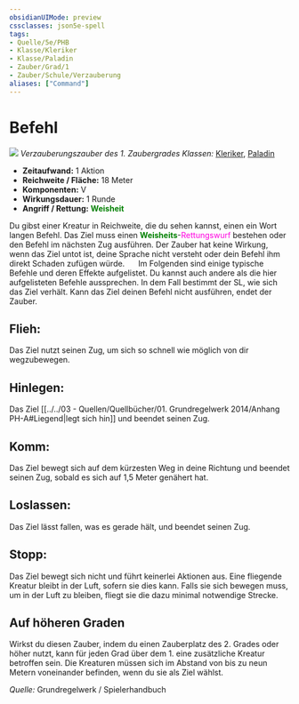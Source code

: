 ```yaml
---
obsidianUIMode: preview
cssclasses: json5e-spell
tags:
- Quelle/5e/PHB
- Klasse/Kleriker
- Klasse/Paladin
- Zauber/Grad/1
- Zauber/Schule/Verzauberung
aliases: ["Command"]
---
```

# Befehl
![](../../../99%20-%20Setup/Files/Bildersammlung/Symbolik/Verzauberungszauber.webp#token)
*Verzauberungszauber des 1. Zaubergrades*
*Klassen:* [Kleriker](../Klassen/Kleriker.md), [Paladin](../Klassen/Paladin.md)

- **Zeitaufwand:** 1 Aktion
- **Reichweite / Fläche:** 18 Meter
- **Komponenten:** V
- **Wirkungsdauer:** 1 Runde
- **Angriff / Rettung:** <font color="green">**Weisheit**</font>

Du gibst einer Kreatur in Reichweite, die du sehen kannst, einen ein Wort langen Befehl. Das Ziel muss einen <font color="green">**Weisheits**</font>-<font color="#FF00E0">Rettungswurf</font> bestehen oder den Befehl im nächsten Zug ausführen. Der Zauber hat keine Wirkung, wenn das Ziel untot ist, deine Sprache nicht versteht oder dein Befehl ihm direkt Schaden zufügen würde.
$\quad$ Im Folgenden sind einige typische Befehle und deren Effekte aufgelistet. Du kannst auch andere als die hier aufgelisteten Befehle aussprechen. In dem Fall bestimmt der SL, wie sich das Ziel verhält. Kann das Ziel deinen Befehl nicht ausführen, endet der Zauber.

## **Flieh:** 

Das Ziel nutzt seinen Zug, um sich so schnell wie möglich von dir wegzubewegen.

## **Hinlegen:** 

Das Ziel [[../../03 - Quellen/Quellbücher/01. Grundregelwerk 2014/Anhang PH-A#Liegend|legt sich hin]] und beendet seinen Zug.

## **Komm:** 

Das Ziel bewegt sich auf dem kürzesten Weg in deine Richtung und beendet seinen Zug, sobald es sich auf 1,5 Meter genähert hat.

## **Loslassen:** 

Das Ziel lässt fallen, was es gerade hält, und beendet seinen Zug.

## **Stopp:** 

Das Ziel bewegt sich nicht und führt keinerlei Aktionen aus. Eine fliegende Kreatur bleibt in der Luft, sofern sie dies kann. Falls sie sich bewegen muss, um in der Luft zu bleiben, fliegt sie die dazu minimal notwendige Strecke.

## Auf höheren Graden

Wirkst du diesen Zauber, indem du einen Zauberplatz des 2. Grades oder höher nutzt, kann für jeden Grad über dem 1. eine zusätzliche Kreatur betroffen sein. Die Kreaturen müssen sich im Abstand von bis zu neun Metern voneinander befinden, wenn du sie als Ziel wählst.

*Quelle:* Grundregelwerk / Spielerhandbuch